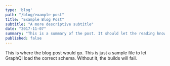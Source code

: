 ```yaml
---
type: 'blog'
path: "/blog/example-post"
title: "Example Blog Post"
subtitle: "A more descriptive subtitle"
date: "2017-11-07"
summary: "This is a summary of the post. It should let the reading know what they are in for."
published: false
---
```

This is where the blog post would go.
This is just a sample file to let GraphQl load the correct schema. Without it, the builds will fail.
